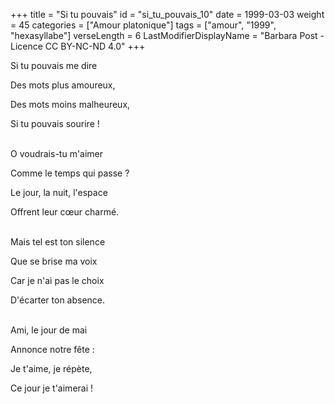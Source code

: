 +++
title = "Si tu pouvais"
id = "si_tu_pouvais_10"
date = 1999-03-03
weight = 45
categories = ["Amour platonique"]
tags = ["amour", "1999", "hexasyllabe"]
verseLength = 6
LastModifierDisplayName = "Barbara Post - Licence CC BY-NC-ND 4.0"
+++

Si tu pouvais me dire

Des mots plus amoureux,

Des mots moins malheureux,

Si tu pouvais sourire !

 \
O voudrais-tu m'aimer

Comme le temps qui passe ?

Le jour, la nuit, l'espace

Offrent leur cœur charmé.

 \
Mais tel est ton silence

Que se brise ma voix

Car je n'ai pas le choix

D'écarter ton absence.

 \
Ami, le jour de mai

Annonce notre fête :

Je t'aime, je répète,

Ce jour je t'aimerai !

